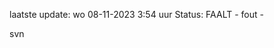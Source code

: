 laatste update: 
wo 08-11-2023  3:54   uur 
Status: FAALT - fout - 
<div class="service R">svn</div>